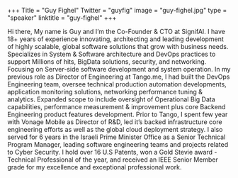 +++
Title = "Guy Fighel"
Twitter = "guyfig"
image = "guy-fighel.jpg"
type = "speaker"
linktitle = "guy-fighel"
+++

Hi there, My name is Guy and I’m the Co-Founder & CTO at SignifAI. I have 18+ years of experience innovating, architecting and leading development of highly scalable, global software solutions that grow with business needs. Specializes in System & Software architecture and DevOps practices to support Millions of hits, BigData solutions, security, and networking. Focusing on Server-side software development and system operation. In my previous role as Director of Engineering at Tango.me, I had built the DevOps Engineering team, oversee technical production automation developments, application monitoring solutions, networking performance tuning & analytics. Expanded scope to include oversight of Operational Big Data capabilities, performance measurement & improvement plus core Backend Engineering product features development. Prior to Tango, I spent few year with Vonage Mobile as Director of R&D, led it’s backed infrastructure core engineering efforts as well as the global cloud deployment strategy. I also served for 6 years in the Israeli Prime Minister Office as a Senior Technical Program Manager, leading software engineering teams and projects related to Cyber Security. I hold over 16 U.S Patents, won a Gold Stevie award - Technical Professional of the year, and received an IEEE Senior Member grade for my excellence and exceptional professional work.

